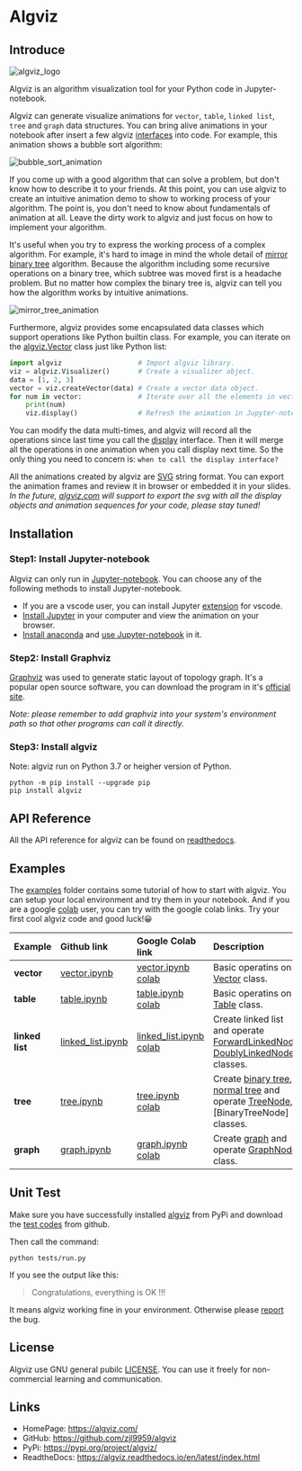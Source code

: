 # Algviz

## Introduce

![algviz_logo](https://cdn.jsdelivr.net/gh/zjl9959/algviz@main/docs/images/logo_v1.svg)

Algviz is an algorithm visualization tool for your Python code in Jupyter-notebook.

Algviz can generate visualize animations for `vector`, `table`, `linked list`, `tree` and `graph` data structures.
You can bring alive animations in your notebook after insert a few algviz [interfaces](https://algviz.readthedocs.io/en/latest/api.html#module-algviz) into code. For example, this animation shows a bubble sort algorithm:

![bubble_sort_animation](https://cdn.jsdelivr.net/gh/zjl9959/algviz@main/docs/animation_images/bubble_sort.svg)

If you come up with a good algorithm that can solve a problem, but don't know how to describe it to your friends. At this point, you can use algviz to create an intuitive animation demo to show to working process of your algorithm. The point is, you don't need to know about fundamentals of animation at all. Leave the dirty work to algviz and just focus on how to implement your algorithm.

It's useful when you try to express the working process of a complex algorithm.
For example, it's hard to image in mind the whole detail of [mirror binary tree](https://medium.com/@ajinkyajawale/convert-a-binary-tree-into-its-mirror-tree-42ea44cea237) algorithm.
Because the algorithm including some recursive operations on a binary tree, which subtree was moved first is a headache problem. But no matter how complex the binary tree is, algviz can tell you how the algorithm works by intuitive animations.

![mirror_tree_animation](https://cdn.jsdelivr.net/gh/zjl9959/algviz@main/docs/animation_images/mirror_tree_complete.svg)

Furthermore, algviz provides some encapsulated data classes which support operations like Python builtin class. For example, you can iterate on the [algviz.Vector](https://algviz.readthedocs.io/en/latest/api.html#algviz.vector.Vector) class just like Python list:

```python
import algviz                   # Import algviz library.
viz = algviz.Visualizer()       # Create a visualizer object.
data = [1, 2, 3]
vector = viz.createVector(data) # Create a vector data object.
for num in vector:              # Iterate over all the elements in vector.
    print(num)
    viz.display()               # Refresh the animation in Jupyter-notebook.
```

You can modify the data multi-times, and algviz will record all the operations since last time you call the [display](https://algviz.readthedocs.io/en/latest/api.html#algviz.visual.Visualizer.display) interface. Then it will merge all the operations in one animation when you call display next time. So the only thing you need to concern is: `when to call the display interface?`

All the animations created by algviz are [SVG](https://www.w3.org/Graphics/SVG/) string format. You can export the animation frames and review it in browser or embedded it in your slides. *In the future, [algviz.com](https://algviz.com) will support to export the svg with all the display objects and animation sequences for your code, please stay tuned!*


## Installation

### Step1: Install Jupyter-notebook

Algviz can only run in [Jupyter-notebook](https://jupyter.org/). You can choose any of the following methods to install Jupyter-notebook.

+ If you are a vscode user, you can install Jupyter [extension](https://marketplace.visualstudio.com/items?itemName=ms-toolsai.jupyter) for vscode.
+ [Install Jupyter](https://jupyter.org/install) in your computer and view the animation on your browser.
+ [Install anaconda](https://docs.anaconda.com/anaconda/install/index.html) and [use Jupyter-notebook](https://docs.anaconda.com/ae-notebooks/user-guide/basic-tasks/apps/jupyter/index.html) in it.

### Step2: Install Graphviz

[Graphviz](https://graphviz.org/) was used to generate static layout of topology graph.
It's a popular open source software, you can download the program in it's [official site](https://graphviz.org/download/).

*Note: please remember to add graphviz into your system's environment path so that other programs can call it directly.*

### Step3: Install algviz

Note: algviz run on Python 3.7 or heigher version of Python.

```shell
python -m pip install --upgrade pip
pip install algviz
```

## API Reference

All the API reference for algviz can be found on [readthedocs](https://algviz.readthedocs.io/en/latest/api.html#).

## Examples

The [examples](https://github.com/zjl9959/algviz/tree/main/examples) folder contains some tutorial of how to start with algviz. You can setup your local environment and try them in your notebook. And if you are a google [colab](https://colab.research.google.com/) user, you can try with the google colab links. Try your first cool algviz code and good luck!😀


| Example         |  Github link            | Google Colab link          |  Description                       |
| :----           | :------                 | :---------                 | :-------                           |
| **vector**      | [vector.ipynb]          | [vector.ipynb colab]       | Basic operatins on [Vector] class. |
| **table**       | [table.ipynb]           | [table.ipynb colab]        | Basic operatins on [Table] class.  |
| **linked list** | [linked_list.ipynb]     | [linked_list.ipynb colab]  | Create linked list and operate [ForwardLinkedNode], [DoublyLinkedNode] classes. |
| **tree**        | [tree.ipynb]            | [tree.ipynb colab]         | Create [binary tree], [normal tree] and operate [TreeNode], [BinaryTreeNode] classes. |
| **graph**       | [graph.ipynb]           | [graph.ipynb colab]        | Create [graph] and operate [GraphNode] class. |


## Unit Test

Make sure you have successfully installed [algviz](https://pypi.org/project/algviz/) from PyPi and download the [test codes](https://github.com/zjl9959/algviz/tree/main/tests) from github.

Then call the command:

```shell
python tests/run.py
```

If you see the output like this:

> Congratulations, everything is OK !!!

It means algviz working fine in your environment.
Otherwise please [report](https://github.com/zjl9959/algviz/issues) the bug.

## License

Algviz use GNU general pubilc [LICENSE](https://github.com/zjl9959/algviz/blob/main/LICENSE). You can use it freely for non-commercial learning and communication.

## Links

+ HomePage: https://algviz.com/
+ GitHub: https://github.com/zjl9959/algviz
+ PyPi: https://pypi.org/project/algviz/
+ ReadtheDocs: https://algviz.readthedocs.io/en/latest/index.html


[Vector]: https://algviz.readthedocs.io/en/latest/api.html#algviz.vector.Vector
[Table]: https://algviz.readthedocs.io/en/latest/api.html#algviz.table.Table
[ForwardLinkedNode]: https://algviz.readthedocs.io/en/latest/api.html#algviz.linked_list.ForwardLinkedListNode
[DoublyLinkedNode]: https://algviz.readthedocs.io/en/latest/api.html#algviz.linked_list.DoublyLinkedListNode
[binary tree]: https://algviz.readthedocs.io/en/latest/api.html#algviz.tree.parseBinaryTree
[normal tree]: https://algviz.readthedocs.io/en/latest/api.html#algviz.tree.parseTree
[TreeNode]: https://algviz.readthedocs.io/en/latest/api.html#algviz.tree.TreeNode
[graph]: https://algviz.readthedocs.io/en/latest/api.html#algviz.graph.parseGraph
[GraphNode]: https://algviz.readthedocs.io/en/latest/api.html#algviz.graph.GraphNode

[vector.ipynb]: https://github.com/zjl9959/algviz/blob/main/examples/vector.ipynb
[table.ipynb]: https://github.com/zjl9959/algviz/blob/main/examples/table.ipynb
[linked_list.ipynb]: https://github.com/zjl9959/algviz/blob/main/examples/linked_list.ipynb
[tree.ipynb]: https://github.com/zjl9959/algviz/blob/main/examples/tree.ipynb
[graph.ipynb]: https://github.com/zjl9959/algviz/blob/main/examples/graph.ipynb
[vector.ipynb colab]: https://colab.research.google.com/drive/1RgAoKbiSBXdSvBg65pwu9pJp5bQL1pCs?usp=sharing
[table.ipynb colab]: https://colab.research.google.com/drive/1GH6XgKDpUA2GKxiLm5tljp19wUvmnDxO?usp=sharing
[linked_list.ipynb colab]: https://colab.research.google.com/drive/1rsg-6irXzQODPi6DUZhtu-pKq_r55hwV?usp=sharing
[tree.ipynb colab]: https://colab.research.google.com/drive/138pnzwoS2vdhssZyTx-k5rwBQNb2Hi9N?usp=sharing
[graph.ipynb colab]: https://colab.research.google.com/drive/14hF30-N9VGBb5-vkERPuURvmnB9VspU9?usp=sharing
